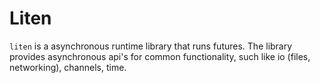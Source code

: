 # Liten

`liten` is a asynchronous runtime library that runs futures. The library provides asynchronous api's for common functionality, such like io (files, networking), channels, time.
